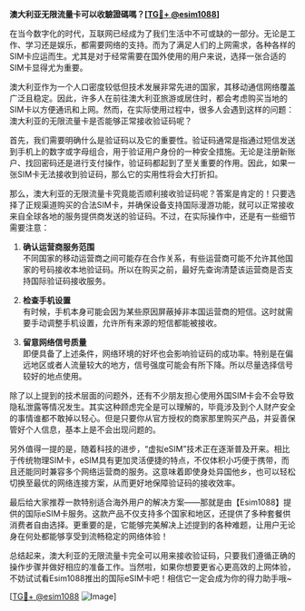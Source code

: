**澳大利亚无限流量卡可以收驗證碼嗎？[[TG💪+ @esim1088](https://t.me/s/esim1088)]**

在当今数字化的时代，互联网已经成为了我们生活中不可或缺的一部分。无论是工作、学习还是娱乐，都需要网络的支持。而为了满足人们的上网需求，各种各样的SIM卡应运而生。尤其是对于经常需要在国外使用的用户来说，选择一张合适的SIM卡显得尤为重要。

澳大利亚作为一个人口密度较低但技术发展非常先进的国家，其移动通信网络覆盖广泛且稳定。因此，许多人在前往澳大利亚旅游或居住时，都会考虑购买当地的SIM卡以方便通讯和上网。然而，在实际使用过程中，很多人会遇到这样的问题：澳大利亚的无限流量卡是否能够正常接收验证码呢？

首先，我们需要明确什么是验证码以及它的重要性。验证码通常是指通过短信发送到手机上的数字或字母组合，用于验证用户身份的一种安全措施。无论是注册新账户、找回密码还是进行支付操作，验证码都起到了至关重要的作用。因此，如果一张SIM卡无法接收到验证码，那么它的实用性将会大打折扣。

那么，澳大利亚的无限流量卡究竟能否顺利接收验证码呢？答案是肯定的！只要选择了正规渠道购买的合法SIM卡，并确保设备支持国际漫游功能，就可以正常接收来自全球各地的服务提供商发送的验证码。不过，在实际操作中，还是有一些细节需要注意：

1. **确认运营商服务范围**  
   不同国家的移动运营商之间可能存在合作关系，有些运营商可能不允许其他国家的号码接收本地验证码。所以在购买之前，最好先查询清楚该运营商是否支持国际验证码接收服务。

2. **检查手机设置**  
   有时候，手机本身可能会因为某些原因屏蔽掉非本国运营商的短信。这时就需要手动调整手机设置，允许所有来源的短信都能被接收。

3. **留意网络信号质量**  
   即便具备了上述条件，网络环境的好坏也会影响验证码的成功率。特别是在偏远地区或者人流量较大的地方，信号强度可能会有所下降。所以尽量选择信号较好的地点使用。

除了以上提到的技术层面的问题外，还有不少朋友担心使用外国SIM卡会不会导致隐私泄露等情况发生。其实这种顾虑完全是可以理解的，毕竟涉及到个人财产安全的事情谁都不敢掉以轻心。但是只要你从官方授权的商家那里购买产品，并妥善保管好个人信息，基本上是不会出现问题的。

另外值得一提的是，随着科技的进步，“虚拟eSIM”技术正在逐渐普及开来。相比于传统物理SIM卡，eSIM具有更加灵活便捷的特点，不仅体积小巧便于携带，而且还能同时兼容多个网络运营商的服务。这意味着即使身处异国他乡，也可以轻松切换至最优的网络连接方案，从而更好地保障验证码的接收效率。

最后给大家推荐一款特别适合海外用户的解决方案——那就是由【Esim1088】提供的国际eSIM卡服务。这款产品不仅支持多个国家和地区，还提供了多种套餐供消费者自由选择。更重要的是，它能够完美解决上述提到的各种难题，让用户无论身在何处都能够享受到流畅稳定的网络体验！

总结起来，澳大利亚的无限流量卡完全可以用来接收验证码，只要我们遵循正确的操作步骤并做好相应的准备工作。当然啦，如果你想要更省心更高效的上网体验，不妨试试看Esim1088推出的国际eSIM卡吧！相信它一定会成为你的得力助手哦~

[[TG💪+ @esim1088](https://t.me/s/esim1088) ![Image](https://i.postimg.cc/4NQfJmqS/Snipaste-2025-05-13-00-14-12.png)]